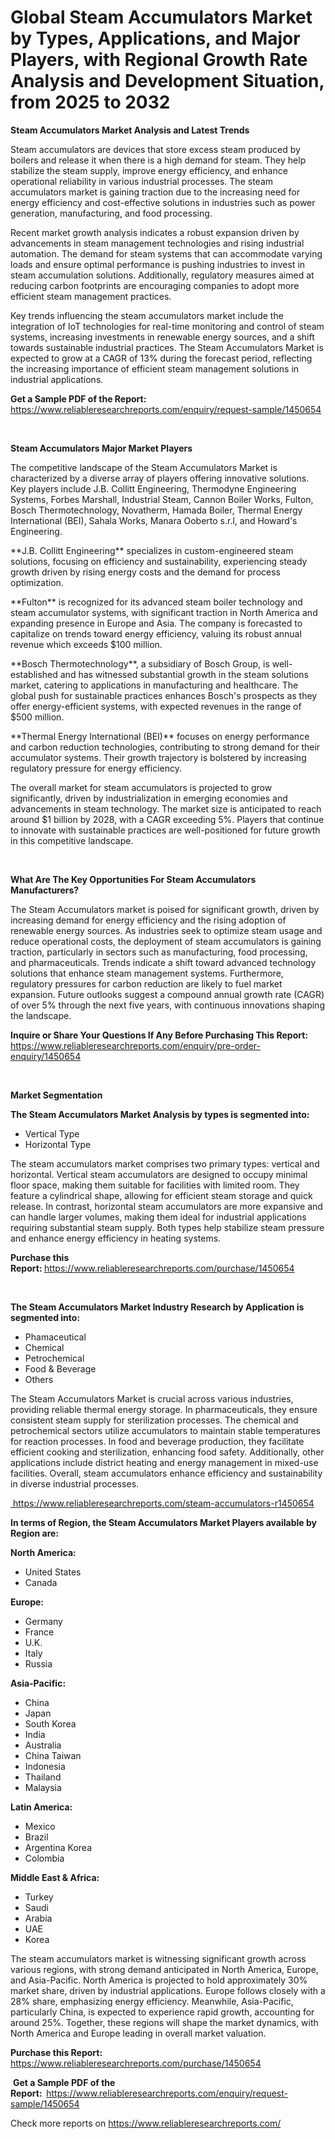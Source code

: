 <p><h1>Global Steam Accumulators Market by Types, Applications, and Major Players, with Regional Growth Rate Analysis and Development Situation, from 2025 to 2032</h1></p><p><strong>Steam Accumulators Market Analysis and Latest Trends</strong></p>
<p><p>Steam accumulators are devices that store excess steam produced by boilers and release it when there is a high demand for steam. They help stabilize the steam supply, improve energy efficiency, and enhance operational reliability in various industrial processes. The steam accumulators market is gaining traction due to the increasing need for energy efficiency and cost-effective solutions in industries such as power generation, manufacturing, and food processing.</p><p>Recent market growth analysis indicates a robust expansion driven by advancements in steam management technologies and rising industrial automation. The demand for steam systems that can accommodate varying loads and ensure optimal performance is pushing industries to invest in steam accumulation solutions. Additionally, regulatory measures aimed at reducing carbon footprints are encouraging companies to adopt more efficient steam management practices.</p><p>Key trends influencing the steam accumulators market include the integration of IoT technologies for real-time monitoring and control of steam systems, increasing investments in renewable energy sources, and a shift towards sustainable industrial practices. The Steam Accumulators Market is expected to grow at a CAGR of 13% during the forecast period, reflecting the increasing importance of efficient steam management solutions in industrial applications.</p></p>
<p><strong>Get a Sample PDF of the Report:&nbsp;</strong> <a href="https://www.reliableresearchreports.com/enquiry/request-sample/1450654?utm_campaign=2229&utm_medium=2&utm_source=Github&utm_content=ia&utm_term=17022025&utm_id=steam-accumulators">https://www.reliableresearchreports.com/enquiry/request-sample/1450654</a></p>
<p>&nbsp;</p>
<p><strong>Steam Accumulators Major Market Players</strong></p>
<p><p>The competitive landscape of the Steam Accumulators Market is characterized by a diverse array of players offering innovative solutions. Key players include J.B. Collitt Engineering, Thermodyne Engineering Systems, Forbes Marshall, Industrial Steam, Cannon Boiler Works, Fulton, Bosch Thermotechnology, Novatherm, Hamada Boiler, Thermal Energy International (BEI), Sahala Works, Manara Ooberto s.r.l, and Howard's Engineering.</p><p>**J.B. Collitt Engineering** specializes in custom-engineered steam solutions, focusing on efficiency and sustainability, experiencing steady growth driven by rising energy costs and the demand for process optimization.  </p><p>**Fulton** is recognized for its advanced steam boiler technology and steam accumulator systems, with significant traction in North America and expanding presence in Europe and Asia. The company is forecasted to capitalize on trends toward energy efficiency, valuing its robust annual revenue which exceeds $100 million.</p><p>**Bosch Thermotechnology**, a subsidiary of Bosch Group, is well-established and has witnessed substantial growth in the steam solutions market, catering to applications in manufacturing and healthcare. The global push for sustainable practices enhances Bosch's prospects as they offer energy-efficient systems, with expected revenues in the range of $500 million.</p><p>**Thermal Energy International (BEI)** focuses on energy performance and carbon reduction technologies, contributing to strong demand for their accumulator systems. Their growth trajectory is bolstered by increasing regulatory pressure for energy efficiency.</p><p>The overall market for steam accumulators is projected to grow significantly, driven by industrialization in emerging economies and advancements in steam technology. The market size is anticipated to reach around $1 billion by 2028, with a CAGR exceeding 5%. Players that continue to innovate with sustainable practices are well-positioned for future growth in this competitive landscape.</p></p>
<p>&nbsp;</p>
<p><strong>What Are The Key Opportunities For Steam Accumulators Manufacturers?</strong></p>
<p><p>The Steam Accumulators market is poised for significant growth, driven by increasing demand for energy efficiency and the rising adoption of renewable energy sources. As industries seek to optimize steam usage and reduce operational costs, the deployment of steam accumulators is gaining traction, particularly in sectors such as manufacturing, food processing, and pharmaceuticals. Trends indicate a shift toward advanced technology solutions that enhance steam management systems. Furthermore, regulatory pressures for carbon reduction are likely to fuel market expansion. Future outlooks suggest a compound annual growth rate (CAGR) of over 5% through the next five years, with continuous innovations shaping the landscape.</p></p>
<p><strong>Inquire or Share Your Questions If Any Before Purchasing This Report:</strong> <a href="https://www.reliableresearchreports.com/enquiry/pre-order-enquiry/1450654?utm_campaign=2229&utm_medium=2&utm_source=Github&utm_content=ia&utm_term=17022025&utm_id=steam-accumulators">https://www.reliableresearchreports.com/enquiry/pre-order-enquiry/1450654</a></p>
<p>&nbsp;</p>
<p><strong>Market Segmentation</strong></p>
<p><strong>The Steam Accumulators Market Analysis by types is segmented into:</strong></p>
<p><ul><li>Vertical Type</li><li>Horizontal Type</li></ul></p>
<p><p>The steam accumulators market comprises two primary types: vertical and horizontal. Vertical steam accumulators are designed to occupy minimal floor space, making them suitable for facilities with limited room. They feature a cylindrical shape, allowing for efficient steam storage and quick release. In contrast, horizontal steam accumulators are more expansive and can handle larger volumes, making them ideal for industrial applications requiring substantial steam supply. Both types help stabilize steam pressure and enhance energy efficiency in heating systems.</p></p>
<p><strong>Purchase this Report:&nbsp;</strong><a href="https://www.reliableresearchreports.com/purchase/1450654?utm_campaign=2229&utm_medium=2&utm_source=Github&utm_content=ia&utm_term=17022025&utm_id=steam-accumulators">https://www.reliableresearchreports.com/purchase/1450654</a></p>
<p>&nbsp;</p>
<p><strong>The Steam Accumulators Market Industry Research by Application is segmented into:</strong></p>
<p><ul><li>Phamaceutical</li><li>Chemical</li><li>Petrochemical</li><li>Food & Beverage</li><li>Others</li></ul></p>
<p><p>The Steam Accumulators Market is crucial across various industries, providing reliable thermal energy storage. In pharmaceuticals, they ensure consistent steam supply for sterilization processes. The chemical and petrochemical sectors utilize accumulators to maintain stable temperatures for reaction processes. In food and beverage production, they facilitate efficient cooking and sterilization, enhancing food safety. Additionally, other applications include district heating and energy management in mixed-use facilities. Overall, steam accumulators enhance efficiency and sustainability in diverse industrial processes.</p></p>
<p><a href="https://www.reliableresearchreports.com/steam-accumulators-r1450654?utm_campaign=2229&utm_medium=2&utm_source=Github&utm_content=ia&utm_term=17022025&utm_id=steam-accumulators">&nbsp;https://www.reliableresearchreports.com/steam-accumulators-r1450654</a></p>
<p><strong>In terms of Region, the Steam Accumulators Market Players available by Region are:</strong></p>
<p>
    <p> <strong> North America: </strong>
        <ul>
            <li>United States</li>
            <li>Canada</li>
        </ul>
        </p> 
    <p> <strong> Europe: </strong>
        <ul>
            <li>Germany</li>
            <li>France</li>
            <li>U.K.</li>
            <li>Italy</li>
            <li>Russia</li>
        </ul>
        </p> 
    <p> <strong> Asia-Pacific: </strong>
        <ul>
            <li>China</li>
            <li>Japan</li>
            <li>South Korea</li>
            <li>India</li>
            <li>Australia</li>
            <li>China Taiwan</li>
            <li>Indonesia</li>
            <li>Thailand</li>
            <li>Malaysia</li>
        </ul>
        </p> 
    <p> <strong> Latin America: </strong>
        <ul>
            <li>Mexico</li>
            <li>Brazil</li>
            <li>Argentina Korea</li>
            <li>Colombia</li>
        </ul>
        </p> 
    <p> <strong> Middle East & Africa: </strong>
        <ul>
            <li>Turkey</li>
            <li>Saudi</li>
            <li>Arabia</li>
            <li>UAE</li>
            <li>Korea</li>
        </ul>
    </p>
    </p>
<p><p>The steam accumulators market is witnessing significant growth across various regions, with strong demand anticipated in North America, Europe, and Asia-Pacific. North America is projected to hold approximately 30% market share, driven by industrial applications. Europe follows closely with a 28% share, emphasizing energy efficiency. Meanwhile, Asia-Pacific, particularly China, is expected to experience rapid growth, accounting for around 25%. Together, these regions will shape the market dynamics, with North America and Europe leading in overall market valuation.</p></p>
<p><strong>Purchase this Report: </strong><a href="https://www.reliableresearchreports.com/purchase/1450654?utm_campaign=2229&utm_medium=2&utm_source=Github&utm_content=ia&utm_term=17022025&utm_id=steam-accumulators">https://www.reliableresearchreports.com/purchase/1450654</a></p>
<p>&nbsp;<strong>Get a Sample PDF of the Report:&nbsp;&nbsp;</strong><a href="https://www.reliableresearchreports.com/enquiry/request-sample/1450654?utm_campaign=2229&utm_medium=2&utm_source=Github&utm_content=ia&utm_term=17022025&utm_id=steam-accumulators">https://www.reliableresearchreports.com/enquiry/request-sample/1450654</a></p>
<p><strong></strong></p>
<p>Check more reports on <a href="https://www.reliableresearchreports.com/?utm_campaign=2229&utm_medium=2&utm_source=Github&utm_content=ia&utm_term=17022025&utm_id=steam-accumulators">https://www.reliableresearchreports.com/</a></p>